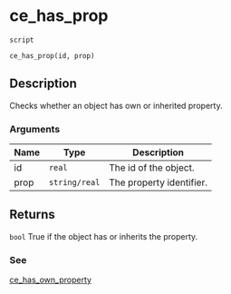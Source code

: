 # ce_has_prop
`script`
```gml
ce_has_prop(id, prop)
```

## Description
Checks whether an object has own or inherited property.

### Arguments
| Name | Type | Description |
| ---- | ---- | ----------- |
| id | `real` | The id of the object. |
| prop | `string/real` | The property identifier. |

## Returns
`bool` True if the object has or inherits the property.

### See
[ce_has_own_property](ce_has_own_property.html)